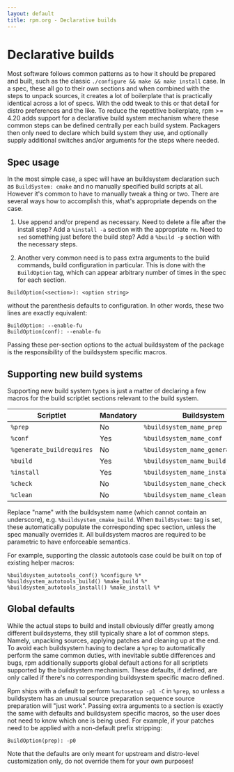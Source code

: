 ```yaml
---
layout: default
title: rpm.org - Declarative builds
---
```


# Declarative builds

Most software follows common patterns as to how it should be prepared and
built, such as the classic `./configure && make && make install` case.
In a spec, these all go to their own sections and when combined with
the steps to unpack sources, it creates a lot of boilerplate that is
practically identical across a lot of specs. With the odd tweak to
this or that detail for distro preferences and the like. To reduce
the repetitive boilerplate, rpm >= 4.20 adds support for a declarative
build system mechanism where these common steps can be defined centrally
per each build system. Packagers then only need to declare which build
system they use, and optionally supply additional switches and/or
arguments for the steps where needed.

## Spec usage

In the most simple case, a spec will have an buildsystem declaration such
as `BuildSystem: cmake` and no manually specified build scripts at all.
However it's common to have to manually tweak a thing or two. There are
several ways how to accomplish this, what's appropriate depends on the
case.

1) Use append and/or prepend as necessary. Need to delete a file after
the install step? Add a `%install -a` section with the appropriate `rm`.
Need to `sed` something just before the build step? Add a `%build -p`
section with the necessary steps.

2) Another very common need is to pass extra arguments to the build
commands, build configuration in particular. This is done with the
`BuildOption` tag, which can appear arbitrary number of times
in the spec for each section.

```
BuildOption(<section>): <option string>
```

without the parenthesis defaults to configuration. In other words,
these two lines are exactly equivalent:

```
BuildOption: --enable-fu
BuildOption(conf): --enable-fu
```

Passing these per-section options to the actual buildsystem of the
package is the responsibility of the buildsystem specific macros.

## Supporting new build systems

Supporting new build system types is just a matter of declaring a few
macros for the build scriptlet sections relevant to the build system.

Scriptlet                 | Mandatory | Buildsystem macro
--------------------------|-----------|------------------
`%prep`                   | No        | `%buildsystem_name_prep`
`%conf`                   | Yes       | `%buildsystem_name_conf`
`%generate_buildrequires` | No        | `%buildsystem_name_generate_buildrequires`
`%build`                  | Yes       | `%buildsystem_name_build`
`%install`                | Yes       | `%buildsystem_name_install`
`%check`                  | No        | `%buildsystem_name_check`
`%clean`                  | No        | `%buildsystem_name_clean`

Replace "name" with the buildsystem name (which cannot contain an
underscore), e.g. `%buildsystem_cmake_build`.
When `BuildSystem:` tag is set, these automatically populate the corresponding
spec section, unless the spec manually overrides it. All buildsystem
macros are required to be parametric to have enforceable semantics.

For example, supporting the classic autotools case could be built on top
of existing helper macros:
```
%buildsystem_autotools_conf() %configure %*
%buildsystem_autotools_build() %make_build %*
%buildsystem_autotools_install() %make_install %*
```

## Global defaults

While the actual steps to build and install obviously differ greatly among
different buildsystems, they still typically share a lot of common steps.
Namely, unpacking sources, applying patches and cleaning up at the end.
To avoid each buildsystem having to declare a `%prep` to automatically
perform the same common duties, with inevitable subtle differences and
bugs, rpm additionally supports global default actions for all scriptlets
supported by the buildsystem mechanism. These defaults, if defined,
are only called if there's no corresponding buildsystem specific macro
defined.

Rpm ships with a default to perform `%autosetup -p1 -C` in `%prep`,
so unless a buildsystem has an unusual source preparation sequence
source preparation will "just work". Passing extra arguments to a section
is exactly the same with defaults and buildsystem specific macros, so
the user does not need to know which one is being used. For example,
if your patches need to be applied with a non-default prefix stripping:

```
BuildOption(prep): -p0
```

Note that the defaults are only meant for upstream and distro-level
customization only, do not override them for your own purposes!

